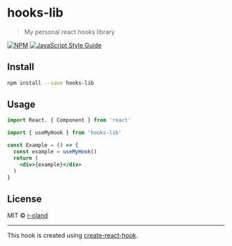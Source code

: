 # hooks-lib

> My personal react hooks library

[![NPM](https://img.shields.io/npm/v/hooks-lib.svg)](https://www.npmjs.com/package/hooks-lib) [![JavaScript Style Guide](https://img.shields.io/badge/code_style-standard-brightgreen.svg)](https://standardjs.com)

## Install

```bash
npm install --save hooks-lib
```

## Usage

```jsx
import React, { Component } from 'react'

import { useMyHook } from 'hooks-lib'

const Example = () => {
  const example = useMyHook()
  return (
    <div>{example}</div>
  )
}
```

## License

MIT © [r-oland](https://github.com/r-oland)

---

This hook is created using [create-react-hook](https://github.com/hermanya/create-react-hook).
